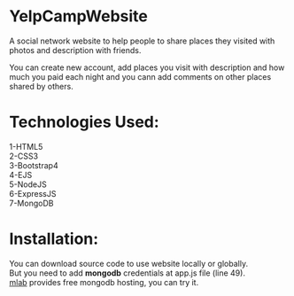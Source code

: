 # YelpCampWebsite
A social network website to help people to share places they visited with photos and description with friends.

You can create new account, add places you visit with description and how much you paid each night and you cann add comments
on other places shared by others.

# Technologies Used:  
1-HTML5  
2-CSS3  
3-Bootstrap4  
4-EJS  
5-NodeJS  
6-ExpressJS  
7-MongoDB  

# Installation:
You can download source code to use website locally or globally.  
But you need to add **mongodb** credentials at app.js file (line 49).  
[mlab](https://mlab.com/) provides free mongodb hosting, you can try it.  
